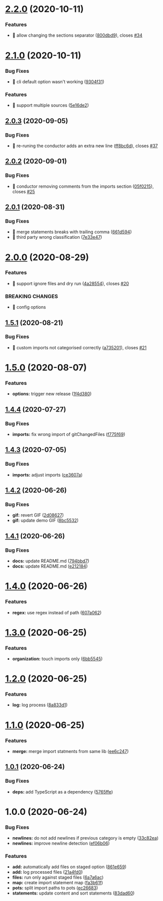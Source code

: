 # [2.2.0](https://github.com/kreuzerk/import-conductor/compare/v2.1.0...v2.2.0) (2020-10-11)


### Features

* 🎸 allow changing the sections separator ([800dbd9](https://github.com/kreuzerk/import-conductor/commit/800dbd9202d1c49bdb2660affc2746afaba884bf)), closes [#34](https://github.com/kreuzerk/import-conductor/issues/34)

# [2.1.0](https://github.com/kreuzerk/import-conductor/compare/v2.0.3...v2.1.0) (2020-10-11)

### Bug Fixes

- 🐛 cli default option wasn't working ([9304f31](https://github.com/kreuzerk/import-conductor/commit/9304f316f9b9d7ec38b32be1d6b239275ca8cef3))

### Features

- 🎸 support multiple sources ([5e16de2](https://github.com/kreuzerk/import-conductor/commit/5e16de21d30ef7caf5c547aa6bc936f1d8f91f3e))

## [2.0.3](https://github.com/kreuzerk/import-conductor/compare/v2.0.2...v2.0.3) (2020-09-05)

### Bug Fixes

- 🐛 re-runing the conductor adds an extra new line ([ff8bc6d](https://github.com/kreuzerk/import-conductor/commit/ff8bc6d6c7eb8f558be1001b208d7d56fe18b420)), closes [#37](https://github.com/kreuzerk/import-conductor/issues/37)

## [2.0.2](https://github.com/kreuzerk/import-conductor/compare/v2.0.1...v2.0.2) (2020-09-01)

### Bug Fixes

- 🐛 conductor removing comments from the imports section ([05f0215](https://github.com/kreuzerk/import-conductor/commit/05f02154a151f5c903111bd3607ca9916a056e7e)), closes [#25](https://github.com/kreuzerk/import-conductor/issues/25)

## [2.0.1](https://github.com/kreuzerk/import-conductor/compare/v2.0.0...v2.0.1) (2020-08-31)

### Bug Fixes

- 🐛 merge statements breaks with trailing comma ([661d594](https://github.com/kreuzerk/import-conductor/commit/661d594cf2f28715b962a96160e94baf8da74387))
- 🐛 third party wrong classification ([7e33e47](https://github.com/kreuzerk/import-conductor/commit/7e33e47ca71776181714015ef88938f8d0fc8a57))

# [2.0.0](https://github.com/kreuzerk/import-conductor/compare/v1.5.1...v2.0.0) (2020-08-29)

### Features

- 🎸 support ignore files and dry run ([4a28554](https://github.com/kreuzerk/import-conductor/commit/4a28554c25be4105664206bec7666878d46936c1)), closes [#20](https://github.com/kreuzerk/import-conductor/issues/20)

### BREAKING CHANGES

- 🧨 config options

## [1.5.1](https://github.com/kreuzerk/import-conductor/compare/v1.5.0...v1.5.1) (2020-08-21)

### Bug Fixes

- 🐛 custom imports not categorised correctly ([a735201](https://github.com/kreuzerk/import-conductor/commit/a735201fd55be5d16131bd43cb54876556acd47f)), closes [#21](https://github.com/kreuzerk/import-conductor/issues/21)

# [1.5.0](https://github.com/kreuzerk/import-conductor/compare/v1.4.4...v1.5.0) (2020-08-07)

### Features

- **options:** trigger new release ([1f4d380](https://github.com/kreuzerk/import-conductor/commit/1f4d3800c615007e57204fc7dfade5f671f6e499))

## [1.4.4](https://github.com/kreuzerk/import-conductor/compare/v1.4.3...v1.4.4) (2020-07-27)

### Bug Fixes

- **imports:** fix wrong import of gitChangedFiles ([f775f69](https://github.com/kreuzerk/import-conductor/commit/f775f69720349e8c27ee04b9b9685f661f3986fb))

## [1.4.3](https://github.com/kreuzerk/import-conductor/compare/v1.4.2...v1.4.3) (2020-07-05)

### Bug Fixes

- **imports:** adjust imports ([ce3607a](https://github.com/kreuzerk/import-conductor/commit/ce3607af93ddfc39a4853f75490604fc97283615))

## [1.4.2](https://github.com/kreuzerk/import-conductor/compare/v1.4.1...v1.4.2) (2020-06-26)

### Bug Fixes

- **gif:** revert GIF ([2d08627](https://github.com/kreuzerk/import-conductor/commit/2d0862717a4a7e3ca7b49f05624c1fe30bced1a3))
- **gif:** update demo GIF ([8bc5532](https://github.com/kreuzerk/import-conductor/commit/8bc55325e4568f90e5b92bab07bcf0b2985e70a8))

## [1.4.1](https://github.com/kreuzerk/import-conductor/compare/v1.4.0...v1.4.1) (2020-06-26)

### Bug Fixes

- **docs:** update README.md ([794bbd7](https://github.com/kreuzerk/import-conductor/commit/794bbd773410a520b0f8a93d8dac3a188e07011a))
- **docs:** update README.md ([e212184](https://github.com/kreuzerk/import-conductor/commit/e2121843dd313bd052ab9198f14e502d427e8775))

# [1.4.0](https://github.com/kreuzerk/import-conductor/compare/v1.3.0...v1.4.0) (2020-06-26)

### Features

- **regex:** use regex instead of path ([607a062](https://github.com/kreuzerk/import-conductor/commit/607a06216ed9532dfefaa34177c89e8cf999a3af))

# [1.3.0](https://github.com/kreuzerk/import-conductor/compare/v1.2.0...v1.3.0) (2020-06-25)

### Features

- **organization:** touch imports only ([6bb5545](https://github.com/kreuzerk/import-conductor/commit/6bb5545d6c5a462bc13671b45f25a0a3575b7685))

# [1.2.0](https://github.com/kreuzerk/import-conductor/compare/v1.1.0...v1.2.0) (2020-06-25)

### Features

- **log:** log process ([8a833d1](https://github.com/kreuzerk/import-conductor/commit/8a833d18b6cc99f55d6bf513b3a630fa06c75675))

# [1.1.0](https://github.com/kreuzerk/import-conductor/compare/v1.0.1...v1.1.0) (2020-06-25)

### Features

- **merge:** merge import statments from same lib ([ee6c247](https://github.com/kreuzerk/import-conductor/commit/ee6c247396a6928d613c6f52cd896190be0d7eb4))

## [1.0.1](https://github.com/kreuzerk/import-conductor/compare/v1.0.0...v1.0.1) (2020-06-24)

### Bug Fixes

- **deps:** add TypeScript as a dependency ([5765ffe](https://github.com/kreuzerk/import-conductor/commit/5765ffec8f60cd4e0dd7343466fe631428a1d0ca))

# 1.0.0 (2020-06-24)

### Bug Fixes

- **newlines:** do not add newlines if previous category is empty ([33c82ea](https://github.com/kreuzerk/import-conductor/commit/33c82ea2452bfad673e46fee16951cfcd6377026))
- **newlines:** improve newline detection ([ef06b06](https://github.com/kreuzerk/import-conductor/commit/ef06b06b2ba21a041879b4455d7b91867dbbf625))

### Features

- **add:** automatically add files on staged option ([861e659](https://github.com/kreuzerk/import-conductor/commit/861e659cd5e7339b0ed0038f85f96ad54d4fc819))
- **add:** log processed files ([21a4fd0](https://github.com/kreuzerk/import-conductor/commit/21a4fd08ae98ff9afee01cb3cf806f91d0a8dcfa))
- **files:** run only against staged files ([6a7a6ac](https://github.com/kreuzerk/import-conductor/commit/6a7a6ac554c83b61bfdbf6906da34a16a99de078))
- **map:** create import statement map ([fa3b61f](https://github.com/kreuzerk/import-conductor/commit/fa3b61f714100e5c4def213606bd649092c5943c))
- **pots:** split import paths to pots ([ec26683](https://github.com/kreuzerk/import-conductor/commit/ec2668324d7f0d47427ccdb6d595ec0ccda1ec2f))
- **statements:** update content and sort statements ([83dad60](https://github.com/kreuzerk/import-conductor/commit/83dad60e207e81efc5f748d3cf667255a893b2ae))
